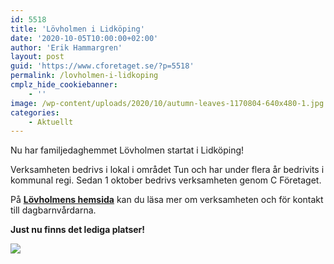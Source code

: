 ```yaml
---
id: 5518
title: 'Lövholmen i Lidköping'
date: '2020-10-05T10:00:00+02:00'
author: 'Erik Hammargren'
layout: post
guid: 'https://www.cforetaget.se/?p=5518'
permalink: /lovholmen-i-lidkoping
cmplz_hide_cookiebanner:
    - ''
image: /wp-content/uploads/2020/10/autumn-leaves-1170804-640x480-1.jpg
categories:
    - Aktuellt
---
```


Nu har familjedaghemmet Lövholmen startat i Lidköping!

Verksamheten bedrivs i lokal i området Tun och har under flera år bedrivits i kommunal regi. Sedan 1 oktober bedrivs verksamheten genom C Företaget.

På [**Lövholmens hemsida**](https://lindblomhelena.wixsite.com/familjedaghemlovis) kan du läsa mer om verksamheten och för kontakt till dagbarnvårdarna.

**Just nu finns det lediga platser!**

[![](https://www.cforetaget.se/wp-content/uploads/2020/10/autumn-leaves-1170804-640x480-1.jpg)](https://www.cforetaget.se/wp-content/uploads/2020/10/autumn-leaves-1170804-640x480-1.jpg)